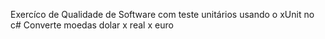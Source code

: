 Exercíco de Qualidade de Software com teste unitários usando o xUnit no c#
Converte moedas dolar x real x euro
